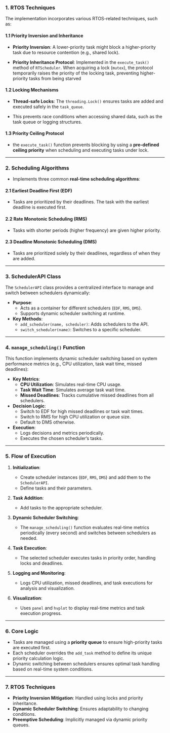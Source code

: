 ### 1. **RTOS Techniques**
The implementation incorporates various RTOS-related techniques, such as:

#### **1.1 Priority Inversion and Inheritance**
- **Priority Inversion**: A lower-priority task might block a higher-priority task due to resource contention (e.g., shared lock).
  
- **Priority Inheritance Protocol**: Implemented in the `execute_task()` method of `RTScheduler`. When acquiring a lock (`mutex`), the protocol temporarily raises the priority of the locking task, preventing higher-priority tasks from being starved

#### **1.2 Locking Mechanisms**
- **Thread-safe Locks**: The `threading.Lock()` ensures tasks are added and executed safely in the `task_queue`.
  
- This prevents race conditions when accessing shared data, such as the task queue or logging structures.

#### **1.3 Priority Ceiling Protocol**
- the `execute_task()` function prevents blocking by using a **pre-defined ceiling priority** when scheduling and executing tasks under lock.

---

### 2. **Scheduling Algorithms**
- Implements three common **real-time scheduling algorithms**:

#### **2.1 Earliest Deadline First (EDF)**
- Tasks are prioritized by their deadlines. The task with the earliest deadline is executed first.

#### **2.2 Rate Monotonic Scheduling (RMS)**
- Tasks with shorter periods (higher frequency) are given higher priority.

#### **2.3 Deadline Monotonic Scheduling (DMS)**
- Tasks are prioritized solely by their deadlines, regardless of when they are added.

---

### 3. **SchedulerAPI Class**
The `SchedulerAPI` class provides a centralized interface to manage and switch between schedulers dynamically:
- **Purpose**:
  - Acts as a container for different schedulers (`EDF`, `RMS`, `DMS`).
  - Supports dynamic scheduler switching at runtime.
- **Key Methods**:
  - `add_scheduler(name, scheduler)`: Adds schedulers to the API.
  - `switch_scheduler(name)`: Switches to a specific scheduler.

---

### 4. **`manage_scheduling()` Function**
This function implements dynamic scheduler switching based on system performance metrics (e.g., CPU utilization, task wait time, missed deadlines):
- **Key Metrics**:
  - **CPU Utilization**: Simulates real-time CPU usage.
  - **Task Wait Time**: Simulates average task wait time.
  - **Missed Deadlines**: Tracks cumulative missed deadlines from all schedulers.
- **Decision Logic**:
  - Switch to EDF for high missed deadlines or task wait times.
  - Switch to RMS for high CPU utilization or queue size.
  - Default to DMS otherwise.
- **Execution**:
  - Logs decisions and metrics periodically.
  - Executes the chosen scheduler’s tasks.

---


### 5. **Flow of Execution**

1. **Initialization**:
   - Create scheduler instances (`EDF`, `RMS`, `DMS`) and add them to the `SchedulerAPI`.
   - Define tasks and their parameters.

2. **Task Addition**:
   - Add tasks to the appropriate scheduler.

3. **Dynamic Scheduler Switching**:
   - The `manage_scheduling()` function evaluates real-time metrics periodically (every second) and switches between schedulers as needed.

4. **Task Execution**:
   - The selected scheduler executes tasks in priority order, handling locks and deadlines.

5. **Logging and Monitoring**:
   - Logs CPU utilization, missed deadlines, and task executions for analysis and visualization.

6. **Visualization**:
   - Uses `panel` and `hvplot` to display real-time metrics and task execution progress.

---

### 6. **Core Logic**
- Tasks are managed using a **priority queue** to ensure high-priority tasks are executed first.
- Each scheduler overrides the `add_task` method to define its unique priority calculation logic.
- Dynamic switching between schedulers ensures optimal task handling based on real-time system conditions.

---

### 7. **RTOS Techniques**
- **Priority Inversion Mitigation**: Handled using locks and priority inheritance.
- **Dynamic Scheduler Switching**: Ensures adaptability to changing conditions.
- **Preemptive Scheduling**: Implicitly managed via dynamic priority queues.
